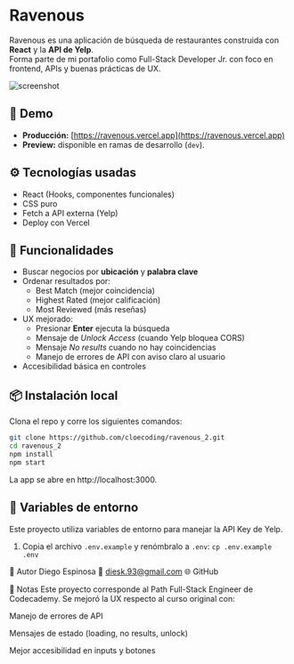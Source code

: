 # Ravenous

Ravenous es una aplicación de búsqueda de restaurantes construida con **React** y la **API de Yelp**.  
Forma parte de mi portafolio como Full-Stack Developer Jr. con foco en frontend, APIs y buenas prácticas de UX.

![screenshot](./screenshot.png)

## 🚀 Demo
- **Producción:** [https://ravenous.vercel.app](https://ravenous.vercel.app)  
- **Preview:** disponible en ramas de desarrollo (`dev`).

## ⚙️ Tecnologías usadas
- React (Hooks, componentes funcionales)
- CSS puro
- Fetch a API externa (Yelp)
- Deploy con Vercel

## 🔑 Funcionalidades
- Buscar negocios por **ubicación** y **palabra clave**
- Ordenar resultados por:
  - Best Match (mejor coincidencia)
  - Highest Rated (mejor calificación)
  - Most Reviewed (más reseñas)
- UX mejorado:
  - Presionar **Enter** ejecuta la búsqueda
  - Mensaje de *Unlock Access* (cuando Yelp bloquea CORS)
  - Mensaje *No results* cuando no hay coincidencias
  - Manejo de errores de API con aviso claro al usuario
- Accesibilidad básica en controles

## 📦 Instalación local
Clona el repo y corre los siguientes comandos:

```bash
git clone https://github.com/cloecoding/ravenous_2.git
cd ravenous_2
npm install
npm start
```

La app se abre en http://localhost:3000.

## 🔑 Variables de entorno

Este proyecto utiliza variables de entorno para manejar la API Key de Yelp.

1. Copia el archivo `.env.example` y renómbralo a `.env`:
   ```cp .env.example .env```


   
👤 Autor
Diego Espinosa
📧 diesk.93@gmail.com
🌐 GitHub

📌 Notas
Este proyecto corresponde al Path Full-Stack Engineer de Codecademy.
Se mejoró la UX respecto al curso original con:

Manejo de errores de API

Mensajes de estado (loading, no results, unlock)

Mejor accesibilidad en inputs y botones